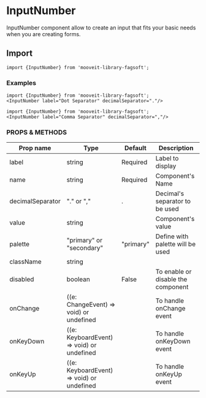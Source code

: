 # InputNumber
<p>
InputNumber component allow to create an input that fits your basic needs when you are creating forms.
</p>

## Import
    import {InputNumber} from 'mooveit-library-fagsoft';

### Examples
    import {InputNumber} from 'mooveit-library-fagsoft';
    <InputNumber label="Dot Separator" decimalSeparator="."/>
    
<div>
    <InputNumber label="Dot Separator" decimalSeparator="."/>
</div>
    
    import {InputNumber} from 'mooveit-library-fagsoft';
    <InputNumber label="Comma Separator" decimalSeparator=","/>
<div>
    <InputNumber label="Comma Separator" decimalSeparator=","/>
</div>

### PROPS & METHODS

| Prop name   |Type| Default|Description|
| --------- |-------|-------|-------|
| label    | 	string |Required| Label to display |
| name    | 	string |Required| Component's Name |
| decimalSeparator  |  "." or  "," |.| Decimal's separator to be used |
| value    | 	string || Component's value |
| palette |"primary" or "secondary" |"primary"| Define with palette will be used |
| className| 	string ||  |
| disabled    | boolean |False| To enable or disable the component |
| onChange	    | ((e: ChangeEvent<HTMLInputElement>) => void) or undefined || To handle onChange event |
| onKeyDown	    | ((e: KeyboardEvent<HTMLInputElement>) => void) or undefined || To handle onKeyDown event |
| onKeyUp	    | ((e: KeyboardEvent<HTMLInputElement>) => void) or undefined || To handle onKeyUp event |